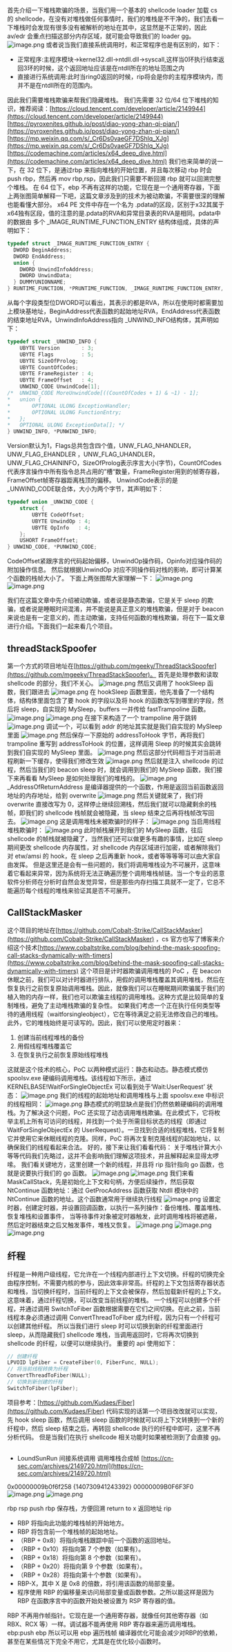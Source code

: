 首先介绍一下堆栈欺骗的场景，当我们用一个基本的 shellcode loader 加载 cs 的 shellcode，在没有对堆栈做任何事情时，我们的堆栈是不干净的，我们去看一下堆栈时会发现有很多没有被解析的地址在其中，这显然是不正常的，因此 av/edr 会重点扫描这部分内存区域，就可能会导致我们的 loader gg。
![image.png](https://cdn.nlark.com/yuque/0/2024/png/40360538/1715519511509-d03a3f62-05d5-4e81-96ee-c4d024283c60.png#averageHue=%23fafaf9&clientId=u6beb03c1-5f3a-4&from=paste&height=369&id=u4634fc42&originHeight=553&originWidth=625&originalType=binary&ratio=1.5&rotation=0&showTitle=false&size=17737&status=done&style=none&taskId=ud9a0d47e-23bf-4780-b4bf-5bfe443b3b3&title=&width=416.6666666666667)
或者说当我们直接系统调用时，和正常程序也是有区别的，如下：

- 正常程序:主程序模块->kernel32.dll->ntdll.dll->syscall,这样当0环执行结束返回3环的时候，这个返回地址应该是在ntdll所在的地址范围之内
- 直接进行系统调用:此时当ring0返回的时候，rip将会是你的主程序模块内，而并不是在ntdll所在的范围内。

因此我们需要堆栈欺骗来帮我们隐藏堆栈。
我们先需要 32 位/64 位下堆栈的知识，推荐阅读：[https://cloud.tencent.com/developer/article/2149944](https://cloud.tencent.com/developer/article/2149944)
[https://pyroxenites.github.io/post/diao-yong-zhan-qi-pian/](https://pyroxenites.github.io/post/diao-yong-zhan-qi-pian/)
[https://mp.weixin.qq.com/s/_Cr6Ds0vaeGF7DShlq_XJg](https://mp.weixin.qq.com/s/_Cr6Ds0vaeGF7DShlq_XJg)
[https://codemachine.com/articles/x64_deep_dive.html](https://codemachine.com/articles/x64_deep_dive.html)
我们也来简单的说一下，在 32 位下，是通过rbp 来指向堆栈的开始位置，并且每次移动 rbp 时会 push rbp，然后再 mov rbp,rsp，因此我们只需要不断回溯 rbp 就可以回溯完整个堆栈。
在 64 位下，ebp 不再有这样的功能，它现在是一个通用寄存器，下面上两张图简单解释一下吧，这篇文章涉及到的技术为被动欺骗，不需要很深的理解也能看懂大部分。
x64 PE 文件中存在一个名为 .pdata的区段，区别于x32其属于x64独有区段，值的注意的是.pdata的RVA和异常目录表的RVA是相同。pdata中的数据由 多个 _IMAGE_RUNTIME_FUNCTION_ENTRY 结构体组成，具体的声明如下：
```cpp
typedef struct _IMAGE_RUNTIME_FUNCTION_ENTRY {
  DWORD BeginAddress;
  DWORD EndAddress;
  union {
    DWORD UnwindInfoAddress;
    DWORD UnwindData;
  } DUMMYUNIONNAME;
} RUNTIME_FUNCTION, *PRUNTIME_FUNCTION, _IMAGE_RUNTIME_FUNCTION_ENTRY, *_PIMAGE_RUNTIME_FUNCTION_ENTRY;
```
从每个字段类型位DWORD可以看出，其表示的都是RVA，所以在使用时都需要加上模块基地址，BeginAddress代表函数的起始地址RVA，EndAddress代表函数的结束地址RVA，UnwindInfoAddress指向 _UNWIND_INFO结构体，其声明如下：
```cpp
typedef struct _UNWIND_INFO {
    UBYTE Version       : 3;
    UBYTE Flags         : 5;
    UBYTE SizeOfProlog;
    UBYTE CountOfCodes;
    UBYTE FrameRegister : 4;
    UBYTE FrameOffset   : 4;
    UNWIND_CODE UnwindCode[1];
/*  UNWIND_CODE MoreUnwindCode[((CountOfCodes + 1) & ~1) - 1];
*   union {
*       OPTIONAL ULONG ExceptionHandler;
*       OPTIONAL ULONG FunctionEntry;
*   };
*   OPTIONAL ULONG ExceptionData[]; */
} UNWIND_INFO, *PUNWIND_INFO;
```
Version默认为1，Flags总共包含四个值，UNW_FLAG_NHANDLER，UNW_FLAG_EHANDLER ，UNW_FLAG_UHANDLER，UNW_FLAG_CHAININFO，SizeOfProlog表示序言大小(字节)，CountOfCodes代表序言操作中所有指令总共占用的”槽“数量，FrameRegister用到的帧寄存器，FrameOffset帧寄存器距离栈顶的偏移。
UnwindCode表示的是 _UNWIND_CODE联合体，大小为两个字节，其声明如下：
```cpp
typedef union _UNWIND_CODE {
    struct {
        UBYTE CodeOffset;
        UBYTE UnwindOp : 4;
        UBYTE OpInfo   : 4;
    };
    USHORT FrameOffset;
} UNWIND_CODE, *PUNWIND_CODE;
```
CodeOffset紧跟序言的代码起始偏移，UnwindOp操作码，Opinfo对应操作码的附加操作信息。
然后就根据UnwindOp 对应不同操作码对栈的影响，即可计算某个函数的栈帧大小了。
下面上两张图帮大家理解一下：
![image.png](https://cdn.nlark.com/yuque/0/2024/png/40360538/1715595845741-76c319bb-6fcf-4122-bb67-99a8ac2be714.png#averageHue=%23deded7&clientId=uaf089849-7335-4&from=paste&height=348&id=u600d2706&originHeight=522&originWidth=1020&originalType=binary&ratio=1.5&rotation=0&showTitle=false&size=91943&status=done&style=none&taskId=uda9cfcbd-c457-4f15-94a3-7e21c9b5afe&title=&width=680)
![image.png](https://cdn.nlark.com/yuque/0/2024/png/40360538/1715595874703-97d0cb50-8e26-494e-abe4-a8b9d720fa27.png#averageHue=%23e4e9e8&clientId=uaf089849-7335-4&from=paste&height=291&id=uc66f3bfb&originHeight=437&originWidth=1041&originalType=binary&ratio=1.5&rotation=0&showTitle=false&size=147103&status=done&style=none&taskId=ub897a1b9-fc98-4ae5-8585-acc259b33d8&title=&width=694)

我们在这篇文章中先介绍被动欺骗，或者说是静态欺骗，它是关于 sleep 的欺骗，或者说是睡眠时间混淆，并不能说是真正意义的堆栈欺骗，但是对于 beacon 来说也是有一定意义的，而主动欺骗，支持任何函数的堆栈欺骗，将在下一篇文章进行介绍。下面我们一起来看几个项目。
## threadStackSpoofer 
第一个方式的项目地址在[https://github.com/mgeeky/ThreadStackSpoofer](https://github.com/mgeeky/ThreadStackSpoofer)。
首先是处理参数和读取 shellcode 的部分，我们不关心。
![image.png](https://cdn.nlark.com/yuque/0/2024/png/40360538/1715521504241-8f67c06c-d238-43d0-bf00-795bd3090f59.png#averageHue=%23212121&clientId=u5a0da65f-ddcc-4&from=paste&height=640&id=ub02db9dd&originHeight=960&originWidth=2077&originalType=binary&ratio=1.5&rotation=0&showTitle=false&size=181305&status=done&style=none&taskId=uc18dc23b-2173-40b0-8112-7763fa754e0&title=&width=1384.6666666666667)
然后又调用了 hookSleep 函数，我们跟进去
![image.png](https://cdn.nlark.com/yuque/0/2024/png/40360538/1715563258143-5fe59f34-bdc0-46ca-88d4-ee1fb479f882.png#averageHue=%23212121&clientId=ua06f71ba-f005-4&from=paste&height=640&id=u9ff2e780&originHeight=960&originWidth=2077&originalType=binary&ratio=1.5&rotation=0&showTitle=false&size=171020&status=done&style=none&taskId=u347ef83d-264c-45d7-a5de-76de0b52b9e&title=&width=1384.6666666666667)
在 hookSleep 函数里面，他先准备了一个结构体，结构体里面包含了要 hook 的字段以及将 hook 的函数改写到哪里的字段，然后将 sleep，自实现的 MySleep，buffers 一并传给 fastTrampoline 函数。
![image.png](https://cdn.nlark.com/yuque/0/2024/png/40360538/1715563312050-2673041e-0c5d-4b28-8844-3bf7ee17ef1e.png#averageHue=%23201f1f&clientId=ua06f71ba-f005-4&from=paste&height=330&id=ub58b237c&originHeight=495&originWidth=1309&originalType=binary&ratio=1.5&rotation=0&showTitle=false&size=114829&status=done&style=none&taskId=u49fc5b5f-3355-4958-b943-ba01b40a73f&title=&width=872.6666666666666)
![image.png](https://cdn.nlark.com/yuque/0/2024/png/40360538/1715563411339-dded5502-aae4-4913-be5d-df372888c240.png#averageHue=%231f1e1e&clientId=ua06f71ba-f005-4&from=paste&height=285&id=u6b8adf29&originHeight=427&originWidth=1704&originalType=binary&ratio=1.5&rotation=0&showTitle=false&size=89697&status=done&style=none&taskId=u44173f2f-6b81-44e1-84b9-e961eb54b86&title=&width=1136)
在接下来构造了一个 trampoline 用于跳转
![image.png](https://cdn.nlark.com/yuque/0/2024/png/40360538/1715563849790-ad582ad4-5c6b-4b45-8eab-6fb7c30cb262.png#averageHue=%23202020&clientId=ua06f71ba-f005-4&from=paste&height=428&id=u56705793&originHeight=642&originWidth=1967&originalType=binary&ratio=1.5&rotation=0&showTitle=false&size=150659&status=done&style=none&taskId=u373b7e34-f53b-4b03-bf89-7d1f20aa095&title=&width=1311.3333333333333)
调试一个，可以看到 addr 的地址其实就是我们自实现的 MySleep 里面
![image.png](https://cdn.nlark.com/yuque/0/2024/png/40360538/1715563905860-b1e9b0f5-0e7a-4f20-b77d-162ec60b1926.png#averageHue=%23282625&clientId=ua06f71ba-f005-4&from=paste&height=221&id=ub66ff515&originHeight=332&originWidth=1952&originalType=binary&ratio=1.5&rotation=0&showTitle=false&size=86329&status=done&style=none&taskId=u3c90bb4b-e652-4055-bea2-81125846590&title=&width=1301.3333333333333)
然后保存一下原始的 addressToHook 字节，再将我们 trampoline 重写到 addressToHook 的位置，这样调用 Sleep 的时候其实会跳转到我们自实现的 MySleep 里面。
![image.png](https://cdn.nlark.com/yuque/0/2024/png/40360538/1715564006636-20f65587-263f-49ea-8387-b518c6441d28.png#averageHue=%23212121&clientId=ua06f71ba-f005-4&from=paste&height=593&id=u70e901f4&originHeight=889&originWidth=1967&originalType=binary&ratio=1.5&rotation=0&showTitle=false&size=153775&status=done&style=none&taskId=u3bf195a8-2b7d-45a2-98d0-da9623924a6&title=&width=1311.3333333333333)
然后这部分代码相当于对当前进程刷新一下缓存，使得我们修改生效
![image.png](https://cdn.nlark.com/yuque/0/2024/png/40360538/1715564114338-d6750ba0-87e7-42ab-b173-673299d8df73.png#averageHue=%23212121&clientId=ua06f71ba-f005-4&from=paste&height=593&id=u6c1f0e1c&originHeight=889&originWidth=1967&originalType=binary&ratio=1.5&rotation=0&showTitle=false&size=178625&status=done&style=none&taskId=u7b981cf4-b612-413d-af9d-8b33b2b5147&title=&width=1311.3333333333333)
然后就是注入 shellcode 的过程，然后当我们的 beacon sleep 时，就会调用到我们的 MySleep 函数，我们接下来再看看 MySleep 是如何处理我们的堆栈的。
![image.png](https://cdn.nlark.com/yuque/0/2024/png/40360538/1715564282213-fb6bf812-a815-42ca-b5aa-90778d97abae.png#averageHue=%23212120&clientId=ua06f71ba-f005-4&from=paste&height=640&id=u3015c2ba&originHeight=960&originWidth=2077&originalType=binary&ratio=1.5&rotation=0&showTitle=false&size=169672&status=done&style=none&taskId=u5a6bc7ba-dac5-4887-a2d3-dffca74cca3&title=&width=1384.6666666666667)
_AddressOfReturnAddress 是编译器提供的一个函数，作用是返回当前函数返回地址的内存地址，给到 overwrite
![image.png](https://cdn.nlark.com/yuque/0/2024/png/40360538/1715564437461-56203486-fa33-498e-98d7-a5f0ea4ff22f.png#averageHue=%23212121&clientId=ua06f71ba-f005-4&from=paste&height=640&id=uea2af1aa&originHeight=960&originWidth=2077&originalType=binary&ratio=1.5&rotation=0&showTitle=false&size=231047&status=done&style=none&taskId=ufbff60f1-0f20-4d03-bf3d-38f1fc8705a&title=&width=1384.6666666666667)
然后关键就来了，我们将overwrite 直接改写为 0，这样停止继续回溯栈，然后我们就可以隐藏剩余的栈帧，即我们的 shellcode 栈帧就会被隐藏，当 sleep 结束之后再将栈帧改写回去。
![image.png](https://cdn.nlark.com/yuque/0/2024/png/40360538/1715564590015-cae8513c-79cf-4714-b9c4-9bf278b2e370.png#averageHue=%23212120&clientId=ua06f71ba-f005-4&from=paste&height=640&id=ubaea0767&originHeight=960&originWidth=2077&originalType=binary&ratio=1.5&rotation=0&showTitle=false&size=215318&status=done&style=none&taskId=u5311def5-9cb5-4bf8-b31c-afa389821ca&title=&width=1384.6666666666667)
这是调用堆栈未被欺骗时的样子：
![image.png](https://cdn.nlark.com/yuque/0/2024/png/40360538/1715589632061-c52fa354-adf4-48fd-8e85-e68ad739ac52.png#averageHue=%23f7f5db&clientId=uaf089849-7335-4&from=paste&height=306&id=u8a4017a9&originHeight=459&originWidth=1237&originalType=binary&ratio=1.5&rotation=0&showTitle=false&size=217604&status=done&style=none&taskId=uf00cae3f-7615-4251-a9ca-ec9ada17b81&title=&width=824.6666666666666)
当启用线程堆栈欺骗时：
![image.png](https://cdn.nlark.com/yuque/0/2024/png/40360538/1715590546250-7b352361-7297-4123-a5d0-1a2f21d41082.png#averageHue=%23f8f6f5&clientId=uaf089849-7335-4&from=paste&height=328&id=ue9226db3&originHeight=492&originWidth=1270&originalType=binary&ratio=1.5&rotation=0&showTitle=false&size=192911&status=done&style=none&taskId=ud633333a-02c0-4f07-8e79-7b4ef00b5d7&title=&width=846.6666666666666)
此时帧栈展开到我们的 MySleep 函数，往后 shellcode 的帧栈就被隐藏了，当然我们还可以做更多有趣的事情，比如在 sleep 期间更改 shellcode 内存属性，对 shellcode 内存区域进行加密，或者解除我们对 etw/amsi 的 hook，在 sleep 之后再重新 hook，或者等等等等可以由大家自由发挥。
但是这里还是会有一些问题的，我们将调用堆栈设为不可展开，这意味着它看起来异常，因为系统将无法正确遍历整个调用堆栈帧链。当一个专业的恶意软件分析师在分析时自然会发觉异常，但是那些内存扫描工具就不一定了，它总不能遍历每个线程的堆栈来验证其是否不可展开。
## CallStackMasker
这个项目的地址在[https://github.com/Cobalt-Strike/CallStackMasker](https://github.com/Cobalt-Strike/CallStackMasker) ，cs 官方也写了博客来介绍这个技术[https://www.cobaltstrike.com/blog/behind-the-mask-spoofing-call-stacks-dynamically-with-timers](https://www.cobaltstrike.com/blog/behind-the-mask-spoofing-call-stacks-dynamically-with-timers)
这个项目是计时器欺骗调用堆栈的 PoC ，在 beacon 休眠之前，我们可以对计时器进行排队，用假的调用堆栈覆盖其调用堆栈，然后在恢复执行之前恢复原始调用堆栈。因此，就像我们可以在睡眠期间欺骗属于我们的植入物的内存一样，我们也可以欺骗主线程的调用堆栈。这种方式是比较简单的复制堆栈，避免了主动堆栈欺骗的复杂性。
如果我们考虑一个正在执行任何类型等待的通用线程（waitforsingleobject），它在等待满足之前无法修改自己的堆栈。此外，它的堆栈始终是可读写的。因此，我们可以使用定时器来：

1. 创建当前线程堆栈的备份
2. 用假线程堆栈覆盖它
3. 在恢复执行之前恢复原始线程堆栈

这就是这个技术的核心，PoC 以两种模式运行：静态和动态。静态模式模仿 spoolsv.exe 硬编码调用堆栈。该线程如下所示，通过 KERNELBASE!WaitForSingleObjectEx 可以看到处于‘Wait:UserRequest’ 状态：
![image.png](https://cdn.nlark.com/yuque/0/2024/png/40360538/1715593164152-ce590aa8-63ed-428a-8f8b-f6bbd24dd6c5.png#averageHue=%23f7f6f6&clientId=uaf089849-7335-4&from=paste&height=442&id=u5396dc2b&originHeight=663&originWidth=1320&originalType=binary&ratio=1.5&rotation=0&showTitle=false&size=273118&status=done&style=none&taskId=ufe6b3220-603c-47eb-9661-247fe9e815e&title=&width=880)
我们的线程的起始地址和调用堆栈与上面 spoolsv.exe 中标识的线程相同：
![image.png](https://cdn.nlark.com/yuque/0/2024/png/40360538/1715593144258-86957344-c88f-437f-8058-8b30b53ce10d.png#averageHue=%23e5dcbe&clientId=uaf089849-7335-4&from=paste&height=489&id=u3d9267d3&originHeight=734&originWidth=1234&originalType=binary&ratio=1.5&rotation=0&showTitle=false&size=340284&status=done&style=none&taskId=u762dc5f6-312f-4bf3-8971-40e1fc0129f&title=&width=822.6666666666666)
静态模式的明显缺点是我们仍然依赖硬编码的调用堆栈。为了解决这个问题，PoC 还实现了动态调用堆栈欺骗。在此模式下，它将枚举主机上所有可访问的线程，并找到一个处于所需目标状态的线程（即通过 WaitForSingleObjectEx 的 UserRequest）。一旦找到合适的线程堆栈，它将复制它并使用它来休眠线程的克隆。同样，PoC 将再次复制克隆线程的起始地址，以确保我们的线程看起来合法。
好的，接下来让我们看看代码：
关于堆栈计算大小等等代码我们先略过，这并不会影响我们理解这项技术，并且解释起来显得太啰嗦。
我们看关键地方，这里创建一个新的线程，并且将 rip 指针指向 go 函数，也就是说要执行我们的 go 函数。
![image.png](https://cdn.nlark.com/yuque/0/2024/png/40360538/1715594067396-49f29650-b356-4bdf-b4a5-624e2e572058.png#averageHue=%23212120&clientId=uaf089849-7335-4&from=paste&height=640&id=u20e9acf4&originHeight=960&originWidth=2077&originalType=binary&ratio=1.5&rotation=0&showTitle=false&size=218671&status=done&style=none&taskId=u3401d29b-7c68-4359-ab0a-4787f22421e&title=&width=1384.6666666666667)
![image.png](https://cdn.nlark.com/yuque/0/2024/png/40360538/1715594130167-ba0d5903-3be3-4b16-be83-42b62eefa538.png#averageHue=%23201f1f&clientId=uaf089849-7335-4&from=paste&height=151&id=u865d2cec&originHeight=227&originWidth=549&originalType=binary&ratio=1.5&rotation=0&showTitle=false&size=21508&status=done&style=none&taskId=u8b533303-82de-48b9-82b8-d666ef27d63&title=&width=366)
我们来看MaskCallStack，先是初始化上下文和句柄，方便后续操作，然后获取 NtContinue 函数地址：通过 GetProcAddress 函数获取 Ntdll 模块中的 NtContinue 函数的地址。这个函数通常用于继续执行线程
![image.png](https://cdn.nlark.com/yuque/0/2024/png/40360538/1715594157913-f0682a43-b661-41d6-bf5d-8bb3a81d425d.png#averageHue=%23212020&clientId=uaf089849-7335-4&from=paste&height=640&id=uf18774b8&originHeight=960&originWidth=2077&originalType=binary&ratio=1.5&rotation=0&showTitle=false&size=210888&status=done&style=none&taskId=ube8ab975-7daf-486a-9dcf-3276f0f2833&title=&width=1384.6666666666667)
设置定时器，创建定时器，并设置回调函数，以执行一系列操作：备份堆栈、覆盖堆栈、恢复堆栈和设置事件，
当等待事件对象被定时器触发，此时调用堆栈将被遮蔽，然后定时器结束之后又触发事件，堆栈又恢复。
![image.png](https://cdn.nlark.com/yuque/0/2024/png/40360538/1715594351390-34de7f28-3573-460b-92a1-baf60f00b7cb.png#averageHue=%23212120&clientId=uaf089849-7335-4&from=paste&height=640&id=u662312db&originHeight=960&originWidth=2077&originalType=binary&ratio=1.5&rotation=0&showTitle=false&size=305540&status=done&style=none&taskId=u52615967-04a6-47bf-bff8-6c47851f5a1&title=&width=1384.6666666666667)
![image.png](https://cdn.nlark.com/yuque/0/2024/png/40360538/1715594586591-751846f6-0732-479c-b5f3-b0348a591070.png#averageHue=%23212120&clientId=uaf089849-7335-4&from=paste&height=640&id=u445e69cf&originHeight=960&originWidth=2077&originalType=binary&ratio=1.5&rotation=0&showTitle=false&size=402140&status=done&style=none&taskId=ua77f83af-1bf4-4576-8b9d-7870b55425c&title=&width=1384.6666666666667)
![image.png](https://cdn.nlark.com/yuque/0/2024/png/40360538/1715594582585-35409c66-16c6-4b45-9b68-3205d4ed253e.png#averageHue=%23212120&clientId=uaf089849-7335-4&from=paste&height=640&id=u8be94983&originHeight=960&originWidth=2077&originalType=binary&ratio=1.5&rotation=0&showTitle=false&size=340914&status=done&style=none&taskId=udc32fc0f-069f-4e40-abb8-bbdca41674f&title=&width=1384.6666666666667)
## 纤程
纤程是一种用户级线程，它允许在一个线程内部进行上下文切换。纤程的切换完全由程序控制，不需要内核的参与，因此效率非常高。纤程的上下文包括寄存器状态和堆栈，当切换纤程时，当前纤程的上下文会被保存，然后加载新纤程的上下文。这意味着，通过纤程切换，可以改变当前线程的堆栈。
一个线程可以创建多个纤程，并通过调用 SwitchToFiber 函数根据需要在它们之间切换。在此之前，当前线程本身必须通过调用 ConvertThreadToFiber 成为纤程，因为只有一个纤程可以创建其他纤程。
所以当我们进行 sleep 时可以切换到新的纤程里面进行 sleep，从而隐藏我们 shellcode 堆栈，当调用返回时，它将再次切换到 shellcode 的纤程，以便可以继续执行。
重要的 api 使用如下：
```cpp
// 创建纤程
LPVOID lpFiber = CreateFiber(0, FiberFunc, NULL);
// 将当前线程转换为纤程
ConvertThreadToFiber(NULL);
// 切换到新创建的纤程
SwitchToFiber(lpFiber);
```
项目参考：[https://github.com/Kudaes/Fiber](https://github.com/Kudaes/Fiber)
代码实现的话第一个项目改改就可以实现，先 hook sleep 函数，然后调用 sleep 函数的时候就可以将上下文转换到一个新的纤程中，然后 sleep 结束之后，再转回 shellcode 执行的纤程中即可，这里不再分析代码。
但是当我们在执行 shellcode 相关功能时如果被检测到了会直接 gg。
## 







- LoundSunRun 间接系统调用 调用堆栈合成帧 [https://cn-sec.com/archives/2149720.html](https://cn-sec.com/archives/2149720.html)

0x00000009b0f6f258 {140730941243392}
00000009B0F6F3F0 
![image.png](https://cdn.nlark.com/yuque/0/2024/png/40360538/1714466952662-ae3d6573-a42d-4170-943a-a38dfaa388e7.png#averageHue=%23232222&clientId=ue0ac4f36-68be-4&from=paste&height=501&id=uf79abdf8&originHeight=751&originWidth=1967&originalType=binary&ratio=1.5&rotation=0&showTitle=false&size=260950&status=done&style=none&taskId=u57258c93-44e8-44bb-a63d-94e06ec299a&title=&width=1311.3333333333333)
![image.png](https://cdn.nlark.com/yuque/0/2024/png/40360538/1714468346642-3794bf9b-9691-4263-aa2f-8686d2685363.png#averageHue=%23212020&clientId=ue0ac4f36-68be-4&from=paste&height=182&id=ud8654858&originHeight=273&originWidth=724&originalType=binary&ratio=1.5&rotation=0&showTitle=false&size=11996&status=done&style=none&taskId=u61c9bb21-793a-4164-999b-89a3fba31f6&title=&width=482.6666666666667)

rbp
rsp
push rbp 保存栈，方便回溯
return to x 返回地址 rip

- RBP 将指向此功能的堆栈帧的开始地方。
- RBP 将包含前一个堆栈帧的起始地址。 
- （RBP + 0x8）将指向堆栈跟踪中前一个函数的返回地址。
- （RBP + 0x10）将指向第 7 个参数（如果有）。
- （RBP + 0x18）将指向第 8 个参数（如果有）。
- （RBP + 0x20）将指向第 9 个参数（如果有）。
- （RBP + 0x28）将指向第十个参数（如果有）。
- RBP-X，其中 X 是 0x8 的倍数，将引用该函数的局部变量。
- 程序使用 RBP 的偏移量来访问局部变量或函数参数。之所以能这样是因为 RBP 在函数序言中的函数开始处被设置为 RSP 寄存器的值。

RBP 不再用作帧指针。它现在是一个通用寄存器，就像任何其他寄存器（如 RBX、RCX 等）一样。调试器不能再使用 RBP 寄存器来遍历调用堆栈。
ebp:push ebp 所以可以用 ebp 遍历栈帧
编译器优化可能会减少对RBP的依赖，甚至在某些情况下完全不用它，尤其是在优化较小函数时。


 
